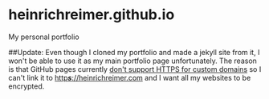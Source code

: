 # heinrichreimer.github.io
My personal portfolio

##Update:
Even though I cloned my portfolio and made a jekyll site from it, I won't be able to use it as my main portfolio page unfortunately.
The reason is that GitHub pages currently [don't support HTTPS for custom domains][1] so I can't link it to [http***s***://heinrichreimer.com][2] and I want all my websites to be encrypted.

[1]: https://github.com/isaacs/github/issues/156
[2]: https://heinrichreimer.com
